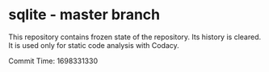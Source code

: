 # sqlite - master branch

This repository contains frozen state of the repository.
Its history is cleared. It is used only for static code
analysis with Codacy.

Commit Time: 1698331330